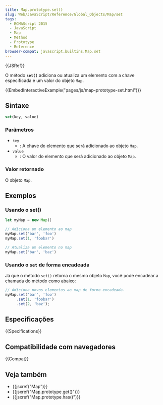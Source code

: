 ```yaml
---
title: Map.prototype.set()
slug: Web/JavaScript/Reference/Global_Objects/Map/set
tags:
  - ECMAScript 2015
  - JavaScript
  - Map
  - Method
  - Prototype
  - Reference
browser-compat: javascript.builtins.Map.set
---
```

{{JSRef}}

O método **`set()`** adiciona ou atualiza um elemento com a chave especificada e um valor do objeto `Map`.

{{EmbedInteractiveExample("pages/js/map-prototype-set.html")}}

## Sintaxe

```js
set(key, value)
```

### Parâmetros

- `key`
  - : A chave do elemento que será adicionado ao objeto `Map`.
- `value`
  - : O valor do elemento que será adicionado ao objeto `Map`.

### Valor retornado

O objeto `Map`.

## Exemplos

### Usando o set()

```js
let myMap = new Map()

// Adiciona um elemento ao map
myMap.set('bar', 'foo')
myMap.set(1, 'foobar')

// Atualiza um elemento no map
myMap.set('bar', 'baz')
```

### Usando o `set` de forma encadeada

Já que o método `set()` retorna o mesmo objeto `Map`, você pode encadear a chamada do método como abaixo:

```js
// Adiciona novos elementos ao map de forma encadeada.
myMap.set('bar', 'foo')
     .set(1, 'foobar')
     .set(2, 'baz');
```

## Especificações

{{Specifications}}

## Compatibilidade com navegadores

{{Compat}}

## Veja também

- {{jsxref("Map")}}
- {{jsxref("Map.prototype.get()")}}
- {{jsxref("Map.prototype.has()")}}
